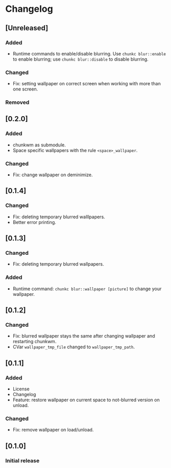 # Changelog

## [Unreleased]
### Added
- Runtime commands to enable/disable blurring. Use `chunkc blur::enable` to enable blurring; use `chunkc blur::disable` to disable blurring.

### Changed
- Fix: setting wallpaper on correct screen when working with more than one screen.

### Removed

## [0.2.0]
### Added
- chunkwm as submodule.
- Space specific wallpapers with the rule `<space>_wallpaper`.

### Changed
- Fix: change wallpaper on deminimize.

## [0.1.4]
### Changed
- Fix: deleting temporary blurred walllpapers.
- Better error printing.

## [0.1.3]
### Changed
- Fix: deleting temporary blurred wallpapers.

### Added
- Runtime command: `chunkc blur::wallpaper [picture]` to change your wallpaper.

## [0.1.2]
### Changed
- Fix: blurred wallpaper stays the same after changing wallpaper and restarting chunkwm.
- CVar `wallpaper_tmp_file` changed to `wallpaper_tmp_path`.

## [0.1.1]
### Added
- License
- Changelog
- Feature: restore wallpaper on current space to not-blurred version on unload.

### Changed
- Fix: remove wallpaper on load/unload.

## [0.1.0]
### Initial release
